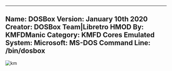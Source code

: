 -----------------------
Name: DOSBox
Version: January 10th 2020
Creator: DOSBox Team|Libretro
HMOD By: KMFDManic
Category: KMFD Cores
Emulated System: Microsoft: MS-DOS
Command Line: /bin/dosbox
-----------------------
![km](https://i.imgur.com/SctPuCC.png)
